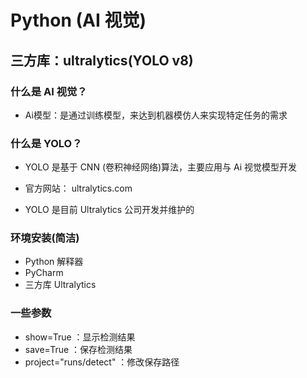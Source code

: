 # Python (AI 视觉)
## 三方库：ultralytics(YOLO v8)

### 什么是 AI 视觉？
 - Ai模型：是通过训练模型，来达到机器模仿人来实现特定任务的需求

### 什么是 YOLO？
 - YOLO 是基于 CNN (卷积神经网络)算法，主要应用与 Ai 视觉模型开发
 - 官方网站： ultralytics.com

 - YOLO 是目前 Ultralytics 公司开发并维护的

### 环境安装(简洁)
 - Python 解释器 
 - PyCharm
 - 三方库 Ultralytics

### 一些参数
 - show=True ：显示检测结果
 - save=True ：保存检测结果
 - project="runs/detect" ：修改保存路径